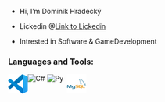 - Hi, I’m Dominik Hradecký


- Lickedin @[Link to Lickedin](https://www.linkedin.com/in/dominik-hradeck%C3%BD-700162225/)
- Intrested in Software & GameDevelopment


### Languages and Tools:

<img align="left" alt="Visual" width="40px" src="https://raw.githubusercontent.com/github/explore/80688e429a7d4ef2fca1e82350fe8e3517d3494d/topics/visual-studio-code/visual-studio-code.png" />

<img align="left" alt="C#" width="40px" src="https://iconape.com/wp-content/files/sh/51404/svg/c--4.svg" />

<img align="left" alt="Py" width="40px" src="https://icons.iconarchive.com/icons/cornmanthe3rd/plex/256/Other-python-icon.png" />

<img align="left" alt="MYSQL" width="40px" src="https://raw.githubusercontent.com/devicons/devicon/master/icons/mysql/mysql-original-wordmark.svg" />
